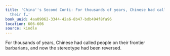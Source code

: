 ```yaml
---
title: 'China''s Second Conti: For thousands of years, Chinese had called people on
  their f…'
book_uuid: 4aa09062-3344-42a6-8b47-bdb494f8fa96
location: 606-606
source: kindle
---
```


For thousands of years, Chinese had called people on their frontier barbarians, and now the stereotype had been reversed.